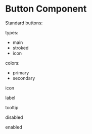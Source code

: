 # Button Component

Standard buttons: 

types:
 - main
 - stroked
 - icon
 
colors:
 - primary
 - secondary 

icon

label

tooltip

disabled

enabled
